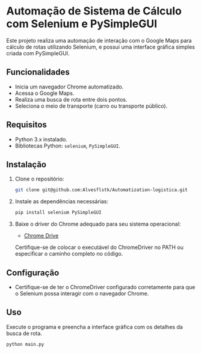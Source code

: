# Automação de Sistema de Cálculo com Selenium e PySimpleGUI

Este projeto realiza uma automação de interação com o Google Maps para cálculo de rotas utilizando Selenium, e possui uma interface gráfica simples criada com PySimpleGUI.

## Funcionalidades

- Inicia um navegador Chrome automatizado.
- Acessa o Google Maps.
- Realiza uma busca de rota entre dois pontos.
- Seleciona o meio de transporte (carro ou transporte público).

## Requisitos

- Python 3.x instalado.
- Bibliotecas Python: `selenium`, `PySimpleGUI`.

## Instalação

1. Clone o repositório:

    ```bash
    git clone git@github.com:Alvesflstk/Automatization-logistica.git
    ```

2. Instale as dependências necessárias:

    ```bash
    pip install selenium PySimpleGUI
    ```

3. Baixe o driver do Chrome adequado para seu sistema operacional:
   - <a href="https://sites.google.com/a/chromium.org/chromedriver/downloads">Chrome Drive</a>

   Certifique-se de colocar o executável do ChromeDriver no PATH ou especificar o caminho completo no código.

## Configuração

- Certifique-se de ter o ChromeDriver configurado corretamente para que o Selenium possa interagir com o navegador Chrome.

## Uso

Execute o programa e preencha a interface gráfica com os detalhes da busca de rota.

```bash
python main.py



